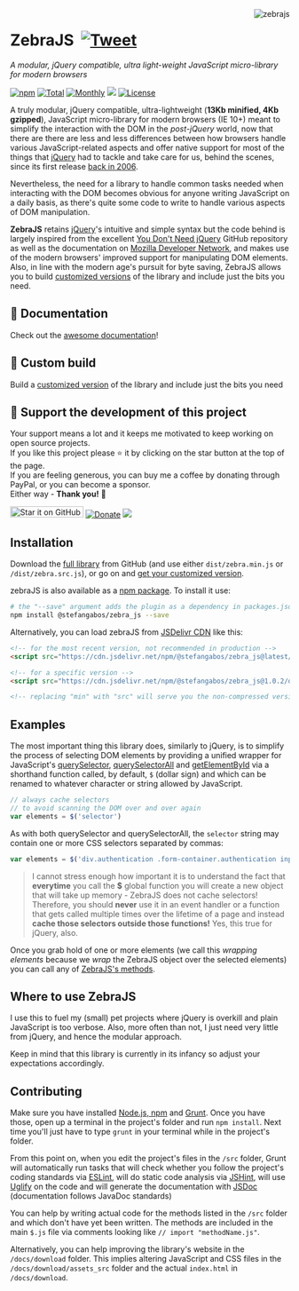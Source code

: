 <img src="https://raw.githubusercontent.com/stefangabos/zebrajs/master/docs/images/logo.png" alt="zebrajs" align="right">

# ZebraJS &nbsp;[![Tweet](https://img.shields.io/twitter/url/http/shields.io.svg?style=social)](https://twitter.com/intent/tweet?text=A+modular,+jQuery+compatible,+ultra+light-weight+JavaScript+micro-library+for+modern+browsers&url=https://github.com/stefangabos/zebrajs&via=stefangabos&hashtags=jquery,javascript)

*A modular, jQuery compatible, ultra light-weight JavaScript micro-library for modern browsers*

[![npm](https://img.shields.io/npm/v/@stefangabos/zebra_js)](https://www.npmjs.com/package/@stefangabos/zebra_js) [![Total](https://img.shields.io/npm/dt/@stefangabos/zebra_js)](https://www.npmjs.com/package/@stefangabos/zebra_js) [![Monthly](https://img.shields.io/npm/dm/@stefangabos/zebra_js)](https://www.npmjs.com/package/@stefangabos/zebra_js) [![](https://data.jsdelivr.com/v1/package/npm/@stefangabos/zebra_js/badge)](https://www.jsdelivr.com/package/npm/@stefangabos/zebra_js) [![License](https://img.shields.io/npm/l/@stefangabos/zebra_js)](https://github.com/stefangabos/@stefangabos/zebra_js/blob/master/LICENSE.md)

A truly modular, jQuery compatible, ultra-lightweight (**13Kb minified, 4Kb gzipped**), JavaScript micro-library for modern browsers (IE 10+) meant to simplify the interaction with the DOM in the *post-jQuery* world, now that there are there are less and less differences between how browsers handle various JavaScript-related aspects and offer native support for most of the things that [jQuery](http://jquery.com/) had to tackle and take care for us, behind the scenes, since its first release [back in 2006](https://en.wikipedia.org/wiki/JQuery).

Nevertheless, the need for a library to handle common tasks needed when interacting with the DOM becomes obvious for anyone writing JavaScript on a daily basis, as there's quite some code to write to handle various aspects of DOM manipulation.

**ZebraJS** retains [jQuery](http://jquery.com/)'s intuitive and simple syntax but the code behind is largely inspired from the excellent [You Don't Need jQuery](https://github.com/oneuijs/You-Dont-Need-jQuery) GitHub repository as well as the documentation on [Mozilla Developer Network](https://developer.mozilla.org/en-US/docs/Web), and makes use of the modern browsers' improved support for manipulating DOM elements. Also, in line with the modern age's pursuit for byte saving, ZebraJS allows you to build [customized versions](https://stefangabos.github.io/zebrajs/download/) of the library and include just the bits you need.

## :notebook_with_decorative_cover: Documentation

Check out the [awesome documentation](https://stefangabos.github.io/Zebra_cURL/Zebra_cURL/Zebra_cURL.html)!

## :floppy_disk: Custom build

Build a [customized version](https://stefangabos.github.io/zebrajs/download/) of the library and include just the bits you need

## 🎂 Support the development of this project

Your support means a lot and it keeps me motivated to keep working on open source projects.<br>
If you like this project please ⭐ it by clicking on the star button at the top of the page.<br>
If you are feeling generous, you can buy me a coffee by donating through PayPal, or you can become a sponsor.<br>
Either way - **Thank you!** 🎉

[<img src="https://img.shields.io/github/stars/stefangabos/zebrajs?color=green&label=star%20it%20on%20GitHub" width="132" height="20" alt="Star it on GitHub">](https://github.com/stefangabos/zebrajs) [![Donate](https://img.shields.io/badge/Donate-PayPal-green.svg)](https://www.paypal.com/cgi-bin/webscr?cmd=_s-xclick&hosted_button_id=9563UHJR67EVE) [<img src="https://img.shields.io/badge/-Sponsor-fafbfc?logo=GitHub%20Sponsors">](https://github.com/sponsors/stefangabos)

## Installation

Download the [full library](https://github.com/stefangabos/zebrajs/archive/master.zip) from GitHub (and use either `dist/zebra.min.js` or `/dist/zebra.src.js`), or go on and [get your customized version](https://stefangabos.github.io/zebrajs/download/).

zebraJS is also available as a [npm package](https://www.npmjs.com/package/@stefangabos/zebra_js). To install it use:

```bash
# the "--save" argument adds the plugin as a dependency in packages.json
npm install @stefangabos/zebra_js --save
```

Alternatively, you can load zebraJS from [JSDelivr CDN](https://www.jsdelivr.com/package/npm/zebra_transform) like this:
```html
<!-- for the most recent version, not recommended in production -->
<script src="https://cdn.jsdelivr.net/npm/@stefangabos/zebra_js@latest/dist/zebra.min.js"></script>

<!-- for a specific version -->
<script src="https://cdn.jsdelivr.net/npm/@stefangabos/zebra_js@1.0.2/dist/zebra.min.js"></script>

<!-- replacing "min" with "src" will serve you the non-compressed version -->
```

## Examples

The most important thing this library does, similarly to jQuery, is to simplify the process of selecting DOM elements by providing a unified wrapper for JavaScript's [querySelector](https://developer.mozilla.org/en-US/docs/Web/API/Document/querySelector), [querySelectorAll](https://developer.mozilla.org/en-US/docs/Web/API/Document/querySelectorAll) and [getElementById](https://developer.mozilla.org/en-US/docs/Web/API/Document/getElementById) via a shorthand function called, by default, `$` (dollar sign) and which can be renamed to whatever character or string allowed by JavaScript.

```javascript
// always cache selectors
// to avoid scanning the DOM over and over again
var elements = $('selector')
```

As with both querySelector and querySelectorAll, the `selector` string may contain one or more CSS selectors separated by commas:

```javascript
var elements = $('div.authentication .form-container.authentication input[type=text]');
```

> I cannot stress enough how important it is to understand the fact that **everytime** you call the **$** global function you will create a new object that will take up memory - ZebraJS does not cache selectors! Therefore, you should **never** use it in an event handler or a function that gets called multiple times over the lifetime of a page and instead **cache those selectors outside those functions!** Yes, this true for jQuery, also.

Once you grab hold of one or more elements (we call this *wrapping elements* because we *wrap* the ZebraJS object over the selected elements) you can call any of [ZebraJS's methods](https://stefangabos.github.io/zebrajs/index.html).

## Where to use ZebraJS

I use this to fuel my (small) pet projects where jQuery is overkill and plain JavaScript is too verbose. Also, more often than not, I just need very little from jQuery, and hence the modular approach.

Keep in mind that this library is currently in its infancy so adjust your expectations accordingly.

## Contributing

Make sure you have installed [Node.js, npm](https://docs.npmjs.com/getting-started/installing-node) and [Grunt](http://gruntjs.com/). Once you have those, open up a terminal in the project's folder and run `npm install`. Next time you'll just have to type `grunt` in your terminal while in the project's folder.

From this point on, when you edit the project's files in the `/src` folder, Grunt will automatically run tasks that will check whether you follow the project's coding standards via [ESLint](http://eslint.org/docs/about/), will do static code analysis via [JSHint](http://jshint.com/about/), will use [Uglify](https://github.com/mishoo/UglifyJS) on the code and will generate the documentation with [JSDoc](https://github.com/jsdoc3/jsdoc) (documentation follows JavaDoc standards)

You can help by writing actual code for the methods listed in the `/src` folder and which don't have yet been written. The methods are included in the main `$.js` file via comments looking like `// import "methodName.js"`.

Alternatively, you can help improving the library's website in the `/docs/download` folder. This implies altering JavaScript and CSS files in the `/docs/download/assets_src` folder and the actual `index.html` in `/docs/download`.
